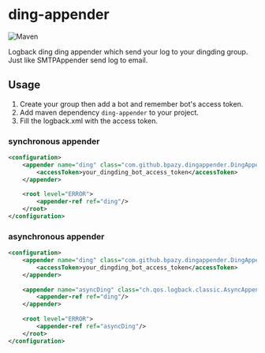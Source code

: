 # ding-appender
![Maven](https://img.shields.io/maven-central/v/com.github.bpazy/ding-appender.svg)

Logback ding ding appender which send your log to your dingding group. Just like SMTPAppender send log to email.

## Usage
1. Create your group then add a bot and remember bot's access token.
2. Add maven dependency `ding-appender` to your project.
3. Fill the logback.xml with the access token.
### synchronous appender
```xml
<configuration>
    <appender name="ding" class="com.github.bpazy.dingappender.DingAppender">
        <accessToken>your_dingding_bot_access_token</accessToken>
    </appender>
    
    <root level="ERROR">
        <appender-ref ref="ding"/>
    </root>
</configuration>
```
### asynchronous appender
```xml
<configuration>
    <appender name="ding" class="com.github.bpazy.dingappender.DingAppender">
        <accessToken>your_dingding_bot_access_token</accessToken>
    </appender>
    
    <appender name="asyncDing" class="ch.qos.logback.classic.AsyncAppender">
        <appender-ref ref="ding"/>
    </appender>
    
    <root level="ERROR">
        <appender-ref ref="asyncDing"/>
    </root>
</configuration>
```
